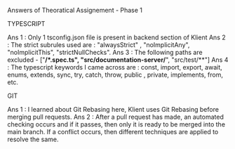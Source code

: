 Answers of Theoratical Assignement - Phase 1

TYPESCRIPT

Ans 1 : Only 1 tsconfig.json file is present in backend section of Klient
Ans 2 : The strict subrules used are : "alwaysStrict" , "noImplicitAny", "noImplicitThis", "strictNullChecks".
Ans 3 : The following paths are excluded -  ["**/*.spec.ts", "src/documentation-server/**", "src/test/**"]
Ans 4 : The typescript keywords I came across are : const, import, export, await, enums, extends, sync, try, catch, throw, public , private, implements, from, etc.

GIT

Ans 1 : I learned about Git Rebasing here, Klient uses Git Rebasing before merging pull requests. 
Ans 2 : After a pull request has made, an automated checking occurs and if it passes, then only it is ready to be merged into the main branch. If a conflict occurs, then different techniques are applied to resolve the same.
